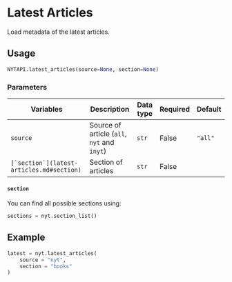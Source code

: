 # Latest Articles

Load metadata of the latest articles.

## Usage

```python
NYTAPI.latest_articles(source=None, section=None)
```

### Parameters

| Variables                                   | Description                                 | Data type | Required | Default |
| ------------------------------------------- | ------------------------------------------- | --------- | -------- | ------- |
| `source`                                    | Source of article (`all`, `nyt` and `inyt`) | `str`     | False    | `"all"` |
| ``[`section`](latest-articles.md#section)`` | Section of articles                         | `str`     | False    |         |

#### `section`

You can find all possible sections using:

```python
sections = nyt.section_list()
```

## Example

```python
latest = nyt.latest_articles(
    source = "nyt",
    section = "books"
)
```
